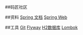 ##码匠社区

##资料
[Spring 文档](https://spring.io/guides)
[Spring Web](https://spring.io/guides/gs/serving-web-content/)
                                                            
##工具 
[Git](https://git-scm.com/download)
[Flyway](https://flywaydb.org)
[H2数据库](https://mvnrepository.com/artifact/com.h2database/h2)
[Lombok](https://projectlombok.org/)

